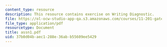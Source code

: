 ```yaml
---
content_type: resource
description: This resource contains exercise on Writing Diagnostic.
file: https://ol-ocw-studio-app-qa.s3.amazonaws.com/courses/11-201-gateway-planning-action-fall-2005/37b0d04baec1288e36abb55609ee5429_assn1.pdf
file_type: application/pdf
resourcetype: Document
title: assn1.pdf
uid: 37b0d04b-aec1-288e-36ab-b55609ee5429
---
```

